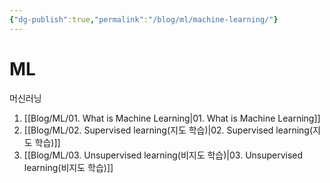 ```yaml
---
{"dg-publish":true,"permalink":"/blog/ml/machine-learning/"}
---
```


# ML

머신러닝

1. [[Blog/ML/01. What is Machine Learning\|01. What is Machine Learning]]
2. [[Blog/ML/02. Supervised learning(지도 학습)\|02. Supervised learning(지도 학습)]]
3. [[Blog/ML/03. Unsupervised learning(비지도 학습)\|03. Unsupervised learning(비지도 학습)]]